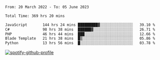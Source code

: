 <!--START_SECTION:waka-->

```txt
From: 20 March 2022 - To: 05 June 2023

Total Time: 369 hrs 20 mins

JavaScript       144 hrs 24 mins █████████▓░░░░░░░░░░░░░░░   39.10 %
C#               98 hrs 38 mins  ██████▓░░░░░░░░░░░░░░░░░░   26.71 %
PHP              46 hrs 44 mins  ███░░░░░░░░░░░░░░░░░░░░░░   12.66 %
Blade Template   21 hrs 38 mins  █▒░░░░░░░░░░░░░░░░░░░░░░░   05.86 %
Python           13 hrs 56 mins  █░░░░░░░░░░░░░░░░░░░░░░░░   03.78 %
```

<!--END_SECTION:waka-->
[![spotify-github-profile](https://spotify-github-profile.vercel.app/api/view?uid=c00zprrvy9xiloa9qnco3hmng&cover_image=true&theme=novatorem&show_offline=false&background_color=121212&bar_color=53b14f&bar_color_cover=false)](https://spotify-github-profile.vercel.app/api/view?uid=c00zprrvy9xiloa9qnco3hmng&redirect=true)
